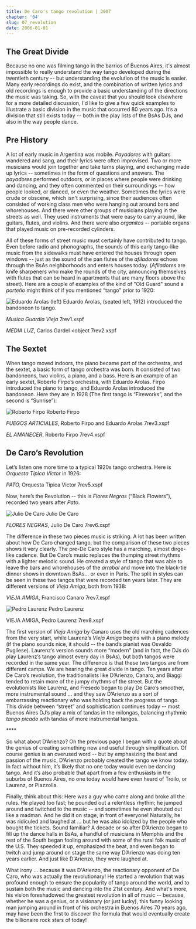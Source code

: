 ```yaml
---
title: De Caro's tango revolution | 2007
chapter: '04'
slug: 07_revolution
date: 2006-01-01
---
```


## The Great Divide

Because no one was filming tango in the barrios of Buenos Aires, it's almost impossible to really understand the way tango developed during the twentieth century -- but understanding the evolution of the music is easier. Many early recordings do exist, and the combination of written lyrics and old recordings is enough to provide a basic understanding of the directions the music was taking. So, with the caveat that you should look elsewhere for a more detailed discussion, I'd like to give a few quick examples to illustrate a basic division in the music that occurred 80 years ago. It’s a division that still exists today -- both in the play lists of the BsAs DJs, and also in the way people dance.

## Pre History

A lot of early music in Argentina was mobile. _Payadores_ with guitars wandered and sang, and their lyrics were often improvised. Two or more musicians would join together and take turns playing, and exchanging made up lyrics -- sometimes in the form of questions and answers. The _payadores_ performed outdoors, or in places where people were drinking and dancing, and they often commented on their surroundings -- how people looked, or danced, or even the weather. Sometimes the lyrics were crude or obscene, which isn't surprising, since their audiences often consisted of working class men who were hanging out around bars and whorehouses. And there were other groups of musicians playing in the streets as well. They used instruments that were easy to carry around, like guitars, flutes, and violins. And there were also _organitos_ -- portable organs that played music on pre-recorded cylinders.

All of these forms of street music must certainly have contributed to tango. Even before radio and phonographs, the sounds of this early tango-like music from the sidewalks must have entered the houses through open windows -- just as the sound of the pan flutes of the _afiladores_ echoes through the BsAs neighborhoods and enters houses today. (_Afiladores_ are knife sharpeners who make the rounds of the city, announcing themselves with flutes that can be heard in apartments that are many floors above the street). Here are a couple of examples of the kind of "Old Guard" sound a _porteño_ might think of if you mentioned “tango” prior to 1920:

![Eduardo Arolas (left)](/4_pics/7revolution/image008.jpg)
Eduardo Arolas, (seated left, 1912)
introduced the bandoneon to tango.



_Musica Guardia Vieja_
7rev1.xspf

_MEDIA LUZ_, Carlos Gardel
<object
7rev2.xspf

## The Sextet

When tango moved indoors, the piano became part of the orchestra, and the sextet, a basic form of tango orchestra was born. It consisted of two bandoneons, two violins, a piano, and a bass. Here is an example of an early sextet, Roberto Firpo’s orchestra, with Eduardo Arolas. Firpo introduced the piano to tango, and Eduardo Arolas introduced the bandoneon. Here they are in 1928 (The first tango is “Fireworks”, and the second is “Sunrise”):

![Roberto Firpo](/4_pics/7revolution/image009.jpg)
Roberto Firpo

_FUEGOS ARTICIALES_, Roberto Firpo and Eduardo Arolas
7rev3.xspf

_EL AMANECER_, Roberto Firpo
7rev4.xspf

## De Caro’s Revolution

Let’s listen one more time to a typical 1920s tango orchestra. Here is _Orquesta Tipica Victor_ in 1926:

_PATO,_ Orquesta Tipica Victor
7rev5.xspf

Now, here’s the Revolution -- this is _Flores Negras_ (“Black Flowers”), recorded two years after _Pato_.

![Julio De Caro](/4_pics/7revolution/image010.jpg)
Julio De Caro


_FLORES NEGRAS_, Julio De Caro
7rev6.xspf

The difference in these two pieces music is striking. A lot has been written about how De Caro changed tango, but the comparison of these two pieces shows it very clearly. The pre-De Caro style has a marching, almost dirge-like cadence. But De Caro’s music replaces the thumping street rhythms with a lighter melodic sound. He created a style of tango that was able to leave the bars and whorehouses of the _arrabal_ and move into the black-tie dinner shows in downtown BsAs… or even in Paris.  The split in styles can be seen in these two tangos that were recorded ten years later. They are different versions of _Vieja Amiga_, both from 1938:



_VIEJA AMIGA_, Francisco Canaro
7rev7.xspf

![Pedro Laurenz](/4_pics/7revolution/image007.jpg)
Pedro Laurenz


VIEJA AMIGA, Pedro Laurenz
7rev8.xspf

The first version of _Vieja Amiga_ by Canaro uses the old marching cadences from the very start, while Laurenz’s _Vieja Amiga_ begins with a piano melody (if the piano sounds nice, it should -- the band’s pianist was Osvaldo Pugliese). Laurenz’s version sounds more “modern” (and in fact, the DJs do play Laurenz’s tango almost every day in BsAs), but both tangos were recorded in the same year. The difference is that these two tangos are from different camps. We are hearing the great divide in tango. Ten years after De Caro’s revolution, the traditionalists like D’Arienzo, Canaro, and Biaggi tended to retain more of the jumpy rhythms of the street. But the evolutionists like Laurenz, and Fresedo began to play De Caro’s smoother, more instrumental sound ... and they saw D’Arienzo as a sort of embarrassing reactionary who was holding back the progress of tango. This divide between “street” and sophistication continues today -- most Buenos Aires DJ’s play a mix of tandas in the milongas, balancing rhythmic _tango picado_ with tandas of more instrumental tangos.

\*\*\*\*

So what about D’Arienzo? On the previous page I began with a quote about the genius of creating something new and useful through simplification. Of course genius is an overused word -- but by emphasizing the beat and passion of the music, D’Arienzo probably created the tango we know today. In fact without him, it’s likely that no one today would even be dancing tango. And it’s also probable that apart from a few enthusiasts in the suburbs of Buenos Aires, no one today would have even heard of Troilo, or Laurenz, or Piazzolla.

Finally, think about this: Here was a guy who came along and broke all the rules. He played too fast; he pounded out a relentless rhythm; he jumped around and twitched to the music -- and sometimes he even shouted out like a madman. And he did it on stage, in front of everyone! Naturally, he was ridiculed and laughed at ... but he was also idolized by the people who bought the tickets. Sound familiar? A decade or so after D’Arienzo began to fill up the dance halls in BsAs, a handful of musicians in Memphis and the rest of the South began fooling around with some of the rural folk music of the U.S. They speeded it up, emphasized the beat, and even began to twitch and jump around on stage the same way D’Arienzo was doing ten years earlier. And just like D'Arienzo, they were laughed at.

What irony ... because it was D'Arienzo, the reactionary opponent of De Caro, who was actually the revolutionary! He started a revolution that was profound enough to ensure the popularity of tango around the world, and to sustain both the music and dancing into the 21st century. And what's more, his vision foreshadowed the greatest revolution in all of music -- because, whether he was a genius, or a visionary (or just lucky), this funny looking man jumping around in front of his orchestra in Buenos Aires 70 years ago, may have been the first to discover the formula that would eventually create the billionaire rock stars of today!
